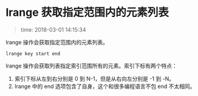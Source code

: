 # lrange 获取指定范围内的元素列表
>time: 2018-03-01 14:15:34

lrange 操作会获取指定范围内的元素列表。
```
lrange key start end
```

lrange 操作会获取列表指定索引范围所有的元素。索引下标有两个特点：
1. 索引下标从左到右分别是 0 到  N-1，但是从右向左分别是 -1 到 -N。
1. lrange 中的 end 选项包含了自身，这个和很多编程语言不包 end 不太相同。

